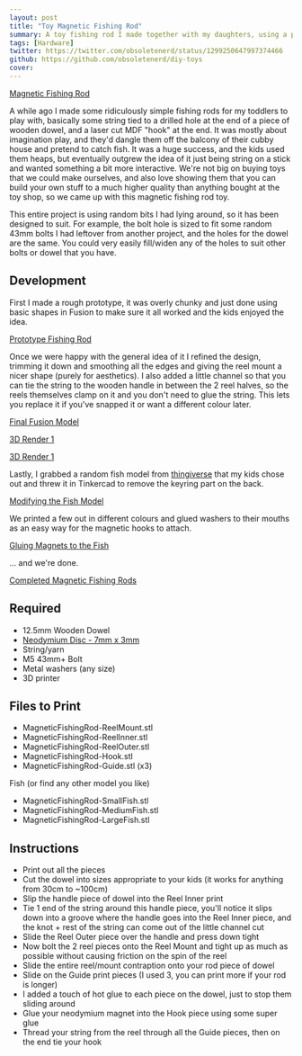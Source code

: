 ```yaml
---
layout: post
title: "Toy Magnetic Fishing Rod"
summary: A toy fishing rod I made together with my daughters, using a piece of scrap wooden dowel, some yarn/string, and a few 3D printed pieces we designed/printed on the day. Optionally glueing some magnets on the end and to some 3D printed fish (or any other toys around the house) lets them go "fishing" whenever they want. They've loved these so much they've actually worn them out and I had to redesign and reprint a few parts to be stronger.
tags: [Hardware]
twitter: https://twitter.com/obsoletenerd/status/1299250647997374466
github: https://github.com/obsoletenerd/diy-toys
cover:
---
```


[Magnetic Fishing Rod](MagneticFishingRodComplete.jpg)

A while ago I made some ridiculously simple fishing rods for my toddlers to play with, basically some string tied to a drilled hole at the end of a piece of wooden dowel, and a laser cut MDF "hook" at the end. It was mostly about imagination play, and they'd dangle them off the balcony of their cubby house and pretend to catch fish. It was a huge success, and the kids used them heaps, but eventually outgrew the idea of it just being string on a stick and wanted something a bit more interactive. We're not big on buying toys that we could make ourselves, and also love showing them that you can build your own stuff to a much higher quality than anything bought at the toy shop, so we came up with this magnetic fishing rod toy.

This entire project is using random bits I had lying around, so it has been designed to suit. For example, the bolt hole is sized to fit some random 43mm bolts I had leftover from another project, and the holes for the dowel are the same. You could very easily fill/widen any of the holes to suit other bolts or dowel that you have.

## Development

First I made a rough prototype, it was overly chunky and just done using basic shapes in Fusion to make sure it all worked and the kids enjoyed the idea.

[Prototype Fishing Rod](MagneticFishingRodPrototype.jpg)

Once we were happy with the general idea of it I refined the design, trimming it down and smoothing all the edges and giving the reel mount a nicer shape (purely for aesthetics). I also added a little channel so that you can tie the string to the wooden handle in between the 2 reel halves, so the reels themselves clamp on it and you don't need to glue the string. This lets you replace it if you've snapped it or want a different colour later.

[Final Fusion Model](MagneticFishingRodFusionModel.png)

[3D Render 1](MagneticFishingRodRender1.png)

[3D Render 1](MagneticFishingRodRender2.png)

Lastly, I grabbed a random fish model from [thingiverse](https://www.thingiverse.com/thing:1702602) that my kids chose out and threw it in Tinkercad to remove the keyring part on the back.

[Modifying the Fish Model](MagneticFishingRodModifiedFish.png)

We printed a few out in different colours and glued washers to their mouths as an easy way for the magnetic hooks to attach.

[Gluing Magnets to the Fish](MagneticFishingRodGlueWasher.jpg)

... and we're done.

[Completed Magnetic Fishing Rods](MagneticFishingRodComplete.jpg)

## Required

- 12.5mm Wooden Dowel
- [Neodymium Disc - 7mm x 3mm](https://magnet.com.au/neodymium-disc-7mm-x-3mm.html)
- String/yarn
- M5 43mm+ Bolt
- Metal washers (any size)
- 3D printer

## Files to Print

- MagneticFishingRod-ReelMount.stl
- MagneticFishingRod-ReelInner.stl
- MagneticFishingRod-ReelOuter.stl
- MagneticFishingRod-Hook.stl
- MagneticFishingRod-Guide.stl (x3)

Fish (or find any other model you like)

- MagneticFishingRod-SmallFish.stl
- MagneticFishingRod-MediumFish.stl
- MagneticFishingRod-LargeFish.stl

## Instructions

- Print out all the pieces
- Cut the dowel into sizes appropriate to your kids (it works for anything from 30cm to ~100cm)
- Slip the handle piece of dowel into the Reel Inner print
- Tie 1 end of the string around this handle piece, you'll notice it slips down into a groove where the handle goes into the Reel Inner piece, and the knot + rest of the string can come out of the little channel cut
- Slide the Reel Outer piece over the handle and press down tight
- Now bolt the 2 reel pieces onto the Reel Mount and tight up as much as possible without causing friction on the spin of the reel
- Slide the entire reel/mount contraption onto your rod piece of dowel
- Slide on the Guide print pieces (I used 3, you can print more if your rod is longer)
- I added a touch of hot glue to each piece on the dowel, just to stop them sliding around
- Glue your neodymium magnet into the Hook piece using some super glue
- Thread your string from the reel through all the Guide pieces, then on the end tie your hook
